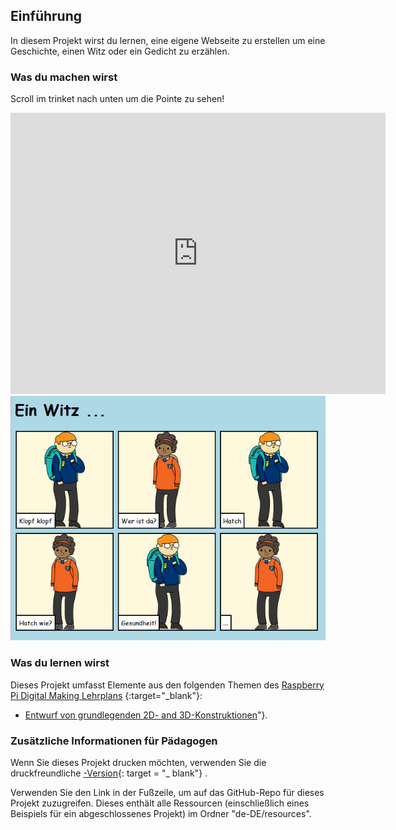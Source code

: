 ## Einführung

In diesem Projekt wirst du lernen, eine eigene Webseite zu erstellen um eine Geschichte, einen Witz oder ein Gedicht zu erzählen.

### Was du machen wirst

Scroll im trinket nach unten um die Pointe zu sehen!

<div class="trinket">
  <iframe src="https://trinket.io/embed/html/c8afdef912?outputOnly=true&start=result" width="600" height="450" frameborder="0" marginwidth="0" marginheight="0" allowfullscreen>
  </iframe>
  <img src="images/story-final.png">
</div>

### Was du lernen wirst

Dieses Projekt umfasst Elemente aus den folgenden Themen des [Raspberry Pi Digital Making Lehrplans](http://rpf.io/curriculum) {:target="_blank"}:

+ [Entwurf von grundlegenden 2D- and 3D-Konstruktionen](https://www.raspberrypi.org/curriculum/design/creator)"}.

### Zusätzliche Informationen für Pädagogen

Wenn Sie dieses Projekt drucken möchten, verwenden Sie die druckfreundliche [-Version](https://projects.raspberrypi.org/en/projects/tell-a-story/print){: target = "_ blank"} .

Verwenden Sie den Link in der Fußzeile, um auf das GitHub-Repo für dieses Projekt zuzugreifen. Dieses enthält alle Ressourcen (einschließlich eines Beispiels für ein abgeschlossenes Projekt) im Ordner "de-DE/resources".